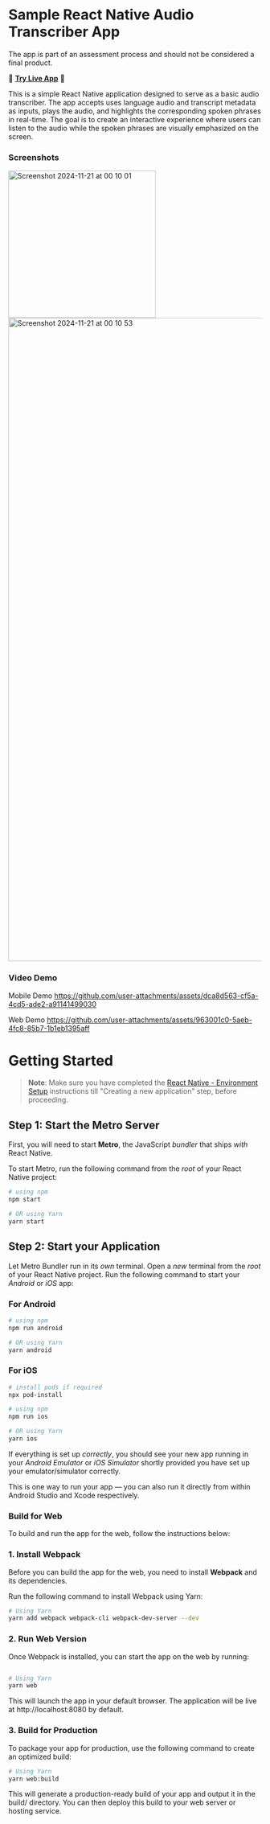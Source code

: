 # Sample React Native Audio Transcriber App

The app is part of an assessment process and should not be considered a final product. 

🚀 [**Try Live App**](https://brilliant-cocada-ec4b19.netlify.app/) 🚀

This is a simple React Native application designed to serve as a basic audio transcriber. The app accepts uses language audio and transcript metadata as inputs, plays the audio, and highlights the corresponding spoken phrases in real-time. The goal is to create an interactive experience where users can listen to the audio while the spoken phrases are visually emphasized on the screen.

### Screenshots

<img width="293" alt="Screenshot 2024-11-21 at 00 10 01" src="https://github.com/user-attachments/assets/da2acafe-34d5-42ca-af50-989ced340052">
<img width="1280" alt="Screenshot 2024-11-21 at 00 10 53" src="https://github.com/user-attachments/assets/a3861459-0c3d-4a9e-890c-0c0041f0c742">


### Video Demo

Mobile Demo
https://github.com/user-attachments/assets/dca8d563-cf5a-4cd5-ade2-a91141499030

Web Demo
https://github.com/user-attachments/assets/963001c0-5aeb-4fc8-85b7-1b1eb1395aff

# Getting Started

>**Note**: Make sure you have completed the [React Native - Environment Setup](https://reactnative.dev/docs/environment-setup) instructions till "Creating a new application" step, before proceeding.

## Step 1: Start the Metro Server

First, you will need to start **Metro**, the JavaScript _bundler_ that ships _with_ React Native.

To start Metro, run the following command from the _root_ of your React Native project:

```bash
# using npm
npm start

# OR using Yarn
yarn start
```

## Step 2: Start your Application

Let Metro Bundler run in its _own_ terminal. Open a _new_ terminal from the _root_ of your React Native project. Run the following command to start your _Android_ or _iOS_ app:

### For Android

```bash
# using npm
npm run android

# OR using Yarn
yarn android
```

### For iOS

```bash
# install pods if required
npx pod-install

# using npm
npm run ios

# OR using Yarn
yarn ios
```

If everything is set up _correctly_, you should see your new app running in your _Android Emulator_ or _iOS Simulator_ shortly provided you have set up your emulator/simulator correctly.

This is one way to run your app — you can also run it directly from within Android Studio and Xcode respectively.

### Build for Web

To build and run the app for the web, follow the instructions below:

### 1. Install Webpack

Before you can build the app for the web, you need to install **Webpack** and its dependencies.

Run the following command to install Webpack using Yarn:

```bash
# Using Yarn
yarn add webpack webpack-cli webpack-dev-server --dev
```

### 2. Run Web Version
Once Webpack is installed, you can start the app on the web by running:

```bash

# Using Yarn
yarn web
```

This will launch the app in your default browser. The application will be live at http://localhost:8080 by default.

### 3. Build for Production
To package your app for production, use the following command to create an optimized build:

```bash
# Using Yarn
yarn web:build
```

This will generate a production-ready build of your app and output it in the build/ directory. You can then deploy this build to your web server or hosting service.
